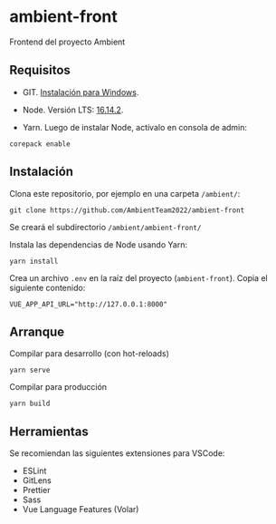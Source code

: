 # ambient-front
Frontend del proyecto Ambient

## Requisitos
- GIT. [Instalación para Windows](https://git-scm.com/download/win).

- Node. Versión LTS: [16.14.2](https://nodejs.org/dist/v16.14.2/node-v16.14.2-x64.msi).

- Yarn. Luego de instalar Node, actívalo en consola de admin:
```
corepack enable
```

## Instalación

Clona este repositorio, por ejemplo en una carpeta `/ambient/`:
```
git clone https://github.com/AmbientTeam2022/ambient-front
```
Se creará el subdirectorio `/ambient/ambient-front/`

Instala las dependencias de Node usando Yarn:
```
yarn install
```

Crea un archivo `.env` en la raíz del proyecto (`ambient-front`). Copia el siguiente contenido:

```
VUE_APP_API_URL="http://127.0.0.1:8000"
```

## Arranque

Compilar para desarrollo (con hot-reloads)
```
yarn serve
```

Compilar para producción
```
yarn build
```

## Herramientas

Se recomiendan las siguientes extensiones para VSCode:

- ESLint
- GitLens
- Prettier
- Sass
- Vue Language Features (Volar)


